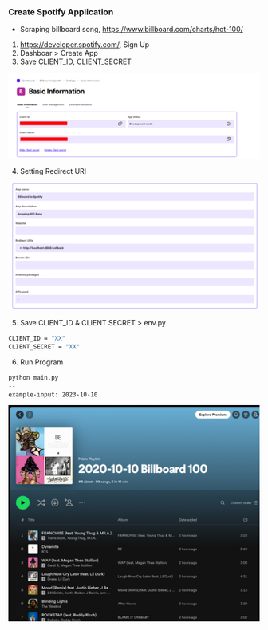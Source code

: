 ### Create Spotify Application

- Scraping billboard song, https://www.billboard.com/charts/hot-100/

1. https://developer.spotify.com/, Sign Up
2. Dashboar > Create App
3. Save CLIENT_ID, CLIENT_SECRET

![Alt text](img/2023-12-04_13-14.png)

4. Setting Redirect URI

![Alt text](img/2023-12-04_13-15.png)

5. Save CLIENT_ID & CLIENT SECRET > env.py

```bash
CLIENT_ID = "XX"
CLIENT_SECRET = "XX"
```

6. Run Program

```bash
python main.py
--
example-input: 2023-10-10
```
![Alt text](img/2023-12-04_13-22.png)